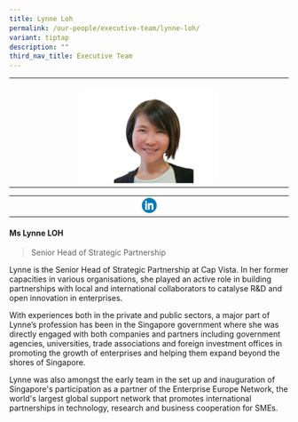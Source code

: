 ```yaml
---
title: Lynne Loh
permalink: /our-people/executive-team/lynne-loh/
variant: tiptap
description: ""
third_nav_title: Executive Team
---
```

<p></p>
<table style="minWidth: 25px">
<colgroup>
<col>
</colgroup>
<tbody>
<tr>
<th rowspan="1" colspan="1">
<p></p>
<div class="isomer-image-wrapper">
<img style="width: 50%;" height="auto" width="100%" alt="" src="/images/8.png">
</div>
</th>
</tr>
</tbody>
</table>
<table style="minWidth: 25px">
<colgroup>
<col>
</colgroup>
<tbody>
<tr>
<th rowspan="1" colspan="1"><a class="isomer-image-wrapper" href="https://www.linkedin.com/in/lynneloh"><img style="width: 10%;" height="auto" width="100%" alt="" src="/images/Executive Team/linkedin_logo_optimized.png"></a>
</th>
</tr>
</tbody>
</table>
<h4><strong>Ms Lynne LOH</strong></h4>
<blockquote>
<p>Senior Head of Strategic Partnership</p>
</blockquote>
<p>Lynne is the Senior Head of Strategic Partnership at Cap Vista. In her
former capacities in various organisations, she played an active role in
building partnerships with local and international collaborators to catalyse
R&amp;D and open innovation in enterprises.</p>
<p>With experiences both in the private and public sectors, a major part
of Lynne’s profession has been in the Singapore government where she was
directly engaged with both companies and partners including government
agencies, universities, trade associations and foreign investment offices
in promoting the growth of enterprises and helping them expand beyond the
shores of Singapore.</p>
<p>Lynne was also amongst the early team in the set up and inauguration of
Singapore's participation as a partner of the Enterprise Europe Network,
the world's largest global support network that promotes international
partnerships in technology, research and business cooperation for SMEs.</p>
<p></p>